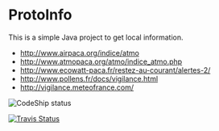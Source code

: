 ProtoInfo
=========

This is a simple Java project to get local information.

- http://www.airpaca.org/indice/atmo
- http://www.atmopaca.org/atmo/indice_atmo.php
- http://www.ecowatt-paca.fr/restez-au-courant/alertes-2/
- http://www.pollens.fr/docs/vigilance.html
- http://vigilance.meteofrance.com/

![CodeShip status](https://codeship.com/projects/cef311d0-b47b-0133-d2f0-2e1f5f4040fe/status?branch=master)

[![Travis Status](https://travis-ci.org/vrampal/protoinfo.svg)](https://travis-ci.org/vrampal/connectfour)
